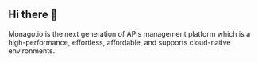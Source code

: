## Hi there 👋

Monago.io is the next generation of APIs management platform which is a high-performance, effortless, affordable, and supports cloud-native environments.
